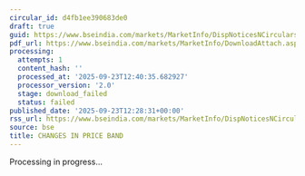 ```yaml
---
circular_id: d4fb1ee390683de0
draft: true
guid: https://www.bseindia.com/markets/MarketInfo/DispNoticesNCirculars.aspx?Noticeid={98F8D2A1-15F7-4FC9-9C8A-94274CBF2494}&noticeno=20250923-52&dt=09/23/2025&icount=52&totcount=55&flag=0
pdf_url: https://www.bseindia.com/markets/MarketInfo/DownloadAttach.aspx?id=20250923-52&attachedId=
processing:
  attempts: 1
  content_hash: ''
  processed_at: '2025-09-23T12:40:35.682927'
  processor_version: '2.0'
  stage: download_failed
  status: failed
published_date: '2025-09-23T12:28:31+00:00'
rss_url: https://www.bseindia.com/markets/MarketInfo/DispNoticesNCirculars.aspx?Noticeid={98F8D2A1-15F7-4FC9-9C8A-94274CBF2494}&noticeno=20250923-52&dt=09/23/2025&icount=52&totcount=55&flag=0
source: bse
title: CHANGES IN PRICE BAND
---
```


Processing in progress...